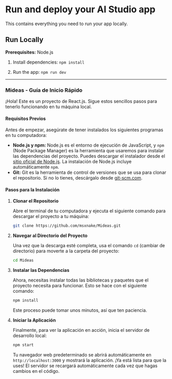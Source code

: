 
# Run and deploy your AI Studio app

This contains everything you need to run your app locally.



## Run Locally

**Prerequisites:**  Node.js


1. Install dependencies:
   `npm install`

3. Run the app:
   `npm run dev`



-----

### Mideas - Guía de Inicio Rápido

¡Hola\! Este es un proyecto de React.js. Sigue estos sencillos pasos para tenerlo funcionando en tu máquina local.

#### Requisitos Previos

Antes de empezar, asegúrate de tener instalados los siguientes programas en tu computadora:

  * **Node.js y npm:** Node.js es el entorno de ejecución de JavaScript, y `npm` (Node Package Manager) es la herramienta que usaremos para instalar las dependencias del proyecto. Puedes descargar el instalador desde el [sitio oficial de Node.js](https://nodejs.org/es/). La instalación de Node.js incluye automáticamente `npm`.
  * **Git:** Git es la herramienta de control de versiones que se usa para clonar el repositorio. Si no lo tienes, descárgalo desde [git-scm.com](https://git-scm.com/).

#### Pasos para la Instalación

1.  **Clonar el Repositorio**

    Abre el terminal de tu computadora y ejecuta el siguiente comando para descargar el proyecto a tu máquina:

    ```bash
    git clone https://github.com/msxnake/Mideas.git
    ```

2.  **Navegar al Directorio del Proyecto**

    Una vez que la descarga esté completa, usa el comando `cd` (cambiar de directorio) para moverte a la carpeta del proyecto:

    ```bash
    cd Mideas
    ```

3.  **Instalar las Dependencias**

    Ahora, necesitas instalar todas las bibliotecas y paquetes que el proyecto necesita para funcionar. Esto se hace con el siguiente comando:

    ```bash
    npm install
    ```

    Este proceso puede tomar unos minutos, así que ten paciencia.

4.  **Iniciar la Aplicación**

    Finalmente, para ver la aplicación en acción, inicia el servidor de desarrollo local:

    ```bash
    npm start
    ```

    Tu navegador web predeterminado se abrirá automáticamente en `http://localhost:3000` y mostrará la aplicación. ¡Ya está lista para que la uses\! El servidor se recargará automáticamente cada vez que hagas cambios en el código. 
